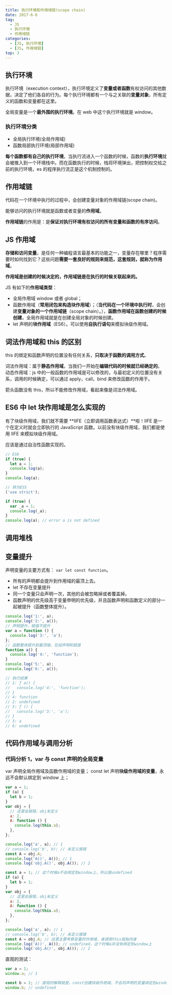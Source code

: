 ```yaml
---
title: 执行环境和作用域链(scope chain)
date: 2017-6-6
tag:
  - JS
  - 执行环境
  - 作用域链
categories:
  - [JS, 执行环境]
  - [JS, 作用域链]
top: 3
---
```


## 执行环境

执行环境（execution context），执行环境定义了**变量或者函数**有权访问的其他数据，决定了他们各自的行为。每个执行环境都有一个与之关联的**变量对象**，所有定义的函数和变量都在这里。

全局变量是一个**最外围的执行环境**。在 web 中这个执行环境就是 window。

### 执行环境分类

- 全局执行环境(全局作用域)
- 函数局部执行环境(局部作用域)

**每个函数都有自己的执行环境**，当执行流进入一个函数的时候，函数的**执行环境**就会被推入到一个环境栈中。而在函数执行的时候，栈将环境弹出，把控制权交给之前的执行环境，es 的程序执行流正是这个机制控制的。

## 作用域链

代码在一个环境中执行的过程中，会创建变量对象的作用域链(scope chain)。

能够访问的执行环境就是函数或者变量的**作用域**。

**作用域链**的作用是：是**保证对执行环境有权访问的所有变量和函数的有序访问**。

## JS 作用域

**存储和访问变量**，是任何一种编程语言最基本的功能之一，变量存在哪里？程序需要时如何找到它？这些问题**需要一套良好的规则来规范，这套规则，就称为作用域**。

**作用域是创建的时候决定的，作用域链是在执行的时候关联起来的。**

JS 有如下的**作用域类型**：

- 全局作用域 window 或者 global；
- 函数作用域（**常用闭包来构造块作用域**）；（**当代码在一个环境中执行时**，会创建**变量对象的一个作用域链**（scope chain）。），**函数作用域在函数创建的时候创建**，全局作用域就是在创建全局对象的时候创建。
- let 声明的**块作用域**（ES6）。可以使用**自执行语句**来模拟块级作用域。

## 词法作用域和 this 的区别

this 的绑定和函数声明的位置没有任何关系，**只取决于函数的调用方式**。

词法作用域：属于**静态作用域**，当我们一开始在**编辑代码的时候就已经确定的**。
动态作用域：js 中的一般函数的作用域是可以修改的，与最初定义的位置没有关系，调用的时候确定，可以通过 apply，call，bind 来修改函数的作用于。

箭头函数没有 this，所以不能修改作用域，看起来像是词法作用域。

## ES6 中 let 块作用域是怎么实现的

有了块级作用域，我们就不需要 **IIFE（立即调用函数表达式）**啦！IIFE 是一个在定义时就会立即执行的 JavaScript 函数。以前没有块级作用域，我们都是使用 IIFE 来模拟块级作用域。

应该是通过自治性函数实现的。

```js
// ES6
if (true) {
  let a = 1;
  console.log(a);
}
console.log(a);

// 转为ES5
('use strict');

if (true) {
  var _a = 1;
  console.log(_a);
}
console.log(a); // error a is not defined
```

## 调用堆栈

## 变量提升

声明变量的主要方式有： `var let const function`。

- 所有的声明都会提升到作用域的最顶上去。
- let 不存在变量提升
- 同一个变量只会声明一次，其他的会被忽略掉或者覆盖掉。
- 函数声明的优先级高于变量申明的优先级，并且函数声明和函数定义的部分一起被提升（函数整体提升）。

```js
console.log('1:', a);
console.log('2:', a());
// 声明提升，赋值不提升
var a = function () {
  console.log('3:', 'a');
};
// 函数整体提升到最顶端，包括声明和赋值
function a() {
  console.log('4:', 'function');
}
console.log('5:', a);
console.log('6:', a());

// 执行结果
// 1: ƒ a() {
//   console.log('4:', 'function');
// }
// 4: function
// 2: undefined
// 5: ƒ () {
//   console.log('3:', 'a');
// }
// 3: a
// 6: undefined
```

## 代码作用域与调用分析

### 代码分析 1，var 与 const 声明的全局变量

var 声明全局作用域及函数作用域的变量；
const let 声明**块级作用域的变量**，永远不会默认绑定到 window 上；

```js
var a = 1;
if (a) {
  let b = 1;
}
var obj = {
  // 这里会报错，obj未定义
  a: 2,
  A: function () {
    console.log(this.a);
  },
};

console.log('a', a); // 1
// console.log('b', b); // 未定义报错
const A = obj.A;
console.log('A()', A()); // 1
console.log('obj.A()', obj.A()); // 2
```

```js
const a = 1; // 这个时候a不会绑定到window上，所以是undefined
if (a) {
  let b = 1;
}
var obj = {
  // 这里会报错，obj未定义
  a: 2,
  A: function () {
    console.log(this.a);
  },
};

console.log('a', a); // 1
// console.log('b', b); // 未定义报错
const A = obj.A; // 这里主要考察变量的作用域，谁调用this就指向谁
console.log('A()', A()); // undefined，这个时候a并没有绑定到window上
console.log('obj.A()', obj.A()); // 2
```

直观的测试：

```js
var a = 1;
window.a; // 1

const b = 2; // 直观的解释就是，const创建块级作用域，不会将声明的变量绑定到window上，也就是根本就不是一个全局变量
window.b; // undefined
```
